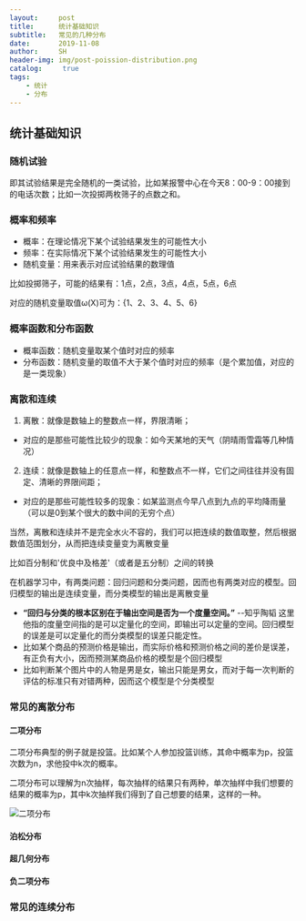 ```yaml
---
layout:     post
title:      统计基础知识
subtitle:   常见的几种分布
date:       2019-11-08
author:     SH
header-img: img/post-poission-distribution.png
catalog: 	 true
tags:
    - 统计
    - 分布
---
```


## 统计基础知识
### 随机试验
即其试验结果是完全随机的一类试验，比如某报警中心在今天8：00-9：00接到的电话次数；比如一次投掷两枚筛子的点数之和。
### 概率和频率
* 概率：在理论情况下某个试验结果发生的可能性大小
* 频率：在实际情况下某个试验结果发生的可能性大小
* 随机变量：用来表示对应试验结果的数理值

比如投掷筛子，可能的结果有：1点，2点，3点，4点，5点，6点

对应的随机变量取值ω(X)可为：{1、2、3、4、5、6}
### 概率函数和分布函数
* 概率函数：随机变量取某个值时对应的频率
* 分布函数：随机变量的取值不大于某个值时对应的频率（是个累加值，对应的是一类现象）
### 离散和连续
1. 离散：就像是数轴上的整数点一样，界限清晰；
* 对应的是那些可能性比较少的现象：如今天某地的天气（阴晴雨雪霜等几种情况）
2. 连续：就像是数轴上的任意点一样，和整数点不一样，它们之间往往并没有固定、清晰的界限间距；
* 对应的是那些可能性较多的现象：如某监测点今早八点到九点的平均降雨量（可以是0到某个很大的数中间的无穷个点）

当然，离散和连续并不是完全水火不容的，我们可以把连续的数值取整，然后根据数值范围划分，从而把连续变量变为离散变量

比如百分制和'优良中及格差'（或者是五分制）之间的转换

在机器学习中，有两类问题：回归问题和分类问题，因而也有两类对应的模型。回归模型的输出是连续变量，而分类模型的输出是离散变量
* **“回归与分类的根本区别在于输出空间是否为一个度量空间。”** --知乎陶韬
这里他指的度量空间指的是可以定量化的空间，即输出可以定量的空间。回归模型的误差是可以定量化的而分类模型的误差只能定性。
* 比如某个商品的预测价格是输出，而实际价格和预测价格之间的差价是误差，有正负有大小，因而预测某商品价格的模型是个回归模型
* 比如判断某个图片中的人物是男是女，输出只能是男女，而对于每一次判断的评估的标准只有对错两种，因而这个模型是个分类模型

### 常见的离散分布
#### 二项分布
二项分布典型的例子就是投篮。比如某个人参加投篮训练，其命中概率为p，投篮次数为n，求他投中k次的概率。

二项分布可以理解为n次抽样，每次抽样的结果只有两种，单次抽样中我们想要的结果的概率为p，其中k次抽样我们得到了自己想要的结果，这样的一种。

![二项分布](https://latex.codecogs.com/gif.latex?p_{k}=b(k,n,p)=\binom{n}{k}p^{k}(1-p)^{n-k})


#### 泊松分布




#### 超几何分布



#### 负二项分布




### 常见的连续分布
#### 
#### 
#### 
#### 








